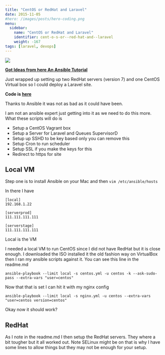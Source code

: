 ```yaml
---
title: "CentOS or RedHat and Laravel"
date: 2015-11-05
#hero: /images/posts/hero-coding.png
menu:
  sidebar:
    name: "CentOS or RedHat and Laravel"
    identifier: cent-o-s-or--red-hat-and--laravel
    weight: -167
tags: [laravel, devops]
---
```


![](https://dl.dropboxusercontent.com/s/b0ourzj0umlrduq/laravel_redhat.png?dl=0)

**[Got Ideas from here An Ansible Tutorial](https://serversforhackers.com/an-ansible-tutorial)**

Just wrapped up setting up two RedHat servers (version 7) and one CentOS Virtual box so I could deploy a Laravel site.

**Code is [here](https://github.com/alnutile/ansible-laravel-redhat)**

Thanks to Ansible it was not as bad as it could have been.

I am not an ansible expert just getting into it as we need to do this more. What these scripts will do is

  * Setup a CentOS Vagrant box
  * Setup a Server for Laravel and Queues SupervisorD
  * Setup up SSHD to be key based only you can remove this
  * Setup Cron to run scheduler
  * Setup SSL if you make the keys for this
  * Redirect to https for site

## Local VM

Step one is to install Ansible on your Mac and then `vim /etc/ansible/hosts`

In there I have 

~~~
[local]
192.168.1.22

[serverprod]
111.111.111.111

[serverstage]
111.111.111.111
~~~ 

Local is the VM

I needed a local VM to run CentOS since I did not have RedHat but it is close enough. I downloaded the ISO installed it the old fashion way on VirtualBox then I ran my ansible scripts against it. You can see this line in the readme.md

~~~
ansible-playbook --limit local -s centos.yml -u centos -k --ask-sudo-pass --extra-vars "user=centos"
~~~

Now that that is set I can hit it with my nginx config

~~~
ansible-playbook --limit local -s nginx.yml -u centos --extra-vars "user=centos version=centos"
~~~

Okay now it should work?

## RedHat

As I note in the readme.md I then setup the RedHat servers. They where a bit tougher but it all worked out. Note SELinux might be on that is why I have some lines to allow things but they may not be enough for your setup. 

